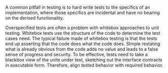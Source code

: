 A common pitfall in testing is to hard write tests to the specifics of an implementation, where those specifics are incidental and have no bearing on the derised functionality.

Overspecified tests are often a problem with whitebox approaches to unit testing. Whitebox tests use the structure of the code to determine the test cases need. The typical failure made of whitebox testing is that the tests end up asserting that the code does what the code does. SImple restating what is already obvious from the code adds no value and leads to a false sense of progress and security. To be effective, tests need to take a blackbox view of the units under test, sketching out the interface contracts in executable form. Therefore, align tested behavior with required behavior.